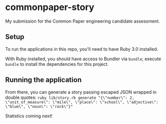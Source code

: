 # commonpaper-story
My submission for the Common Paper engineering candidate assessment.

## Setup
To run the applications in this repo, you'll need to have Ruby 3.0 installed.

With Ruby installed, you should have access to Bundler via `bundle`; execute `bundle` to install the dependencies for this project.

## Running the application
From there, you can generate a story passing escaped JSON wrapped in double quotes:
`ruby lib/story.rb generate "{\"number\": 2, \"unit_of_measure\": \"mile\", \"place\": \"school\", \"adjective\": \"blue\", \"noun\": \"rock\"}"`

Statistics coming next!
